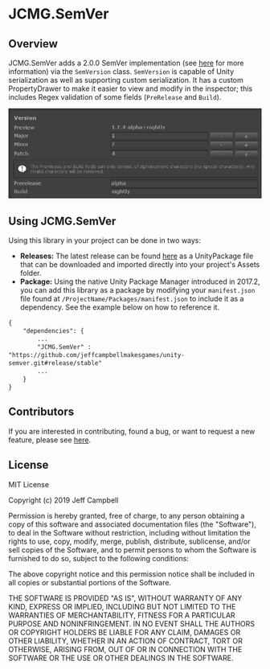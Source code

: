 # JCMG.SemVer
## Overview
JCMG.SemVer adds a 2.0.0 SemVer implementation (see [here](https://semver.org/spec/v2.0.0.html) for more information) via the `SemVersion` class. `SemVersion` is capable of Unity serialization as well as supporting custom serialization. It has a custom PropertyDrawer to make it easier to view and modify in the inspector; this includes Regex validation of some fields (`PreRelease` and `Build`).

![SemVersion in Unity Inspector](/Documentation/Inspector.png)

## Using JCMG.SemVer
Using this library in your project can be done in two ways:
* **Releases:** The latest release can be found [here]() as a UnityPackage file that can be downloaded and imported directly into your project's Assets folder.
* **Package:** Using the native Unity Package Manager introduced in 2017.2, you can add this library as a package by modifying your `manifest.json` file found at `/ProjectName/Packages/manifest.json` to include it as a dependency. See the example below on how to reference it.

```
{
	"dependencies": {
		...
		"JCMG.SemVer" : "https://github.com/jeffcampbellmakesgames/unity-semver.git#release/stable"
		...
	}
}
```

## Contributors
If you are interested in contributing, found a bug, or want to request a new feature, please see [here](./contributors.md).

## License
MIT License

Copyright (c) 2019 Jeff Campbell

Permission is hereby granted, free of charge, to any person obtaining a copy
of this software and associated documentation files (the "Software"), to deal
in the Software without restriction, including without limitation the rights
to use, copy, modify, merge, publish, distribute, sublicense, and/or sell
copies of the Software, and to permit persons to whom the Software is
furnished to do so, subject to the following conditions:

The above copyright notice and this permission notice shall be included in all
copies or substantial portions of the Software.

THE SOFTWARE IS PROVIDED "AS IS", WITHOUT WARRANTY OF ANY KIND, EXPRESS OR
IMPLIED, INCLUDING BUT NOT LIMITED TO THE WARRANTIES OF MERCHANTABILITY,
FITNESS FOR A PARTICULAR PURPOSE AND NONINFRINGEMENT. IN NO EVENT SHALL THE
AUTHORS OR COPYRIGHT HOLDERS BE LIABLE FOR ANY CLAIM, DAMAGES OR OTHER
LIABILITY, WHETHER IN AN ACTION OF CONTRACT, TORT OR OTHERWISE, ARISING FROM,
OUT OF OR IN CONNECTION WITH THE SOFTWARE OR THE USE OR OTHER DEALINGS IN THE
SOFTWARE.